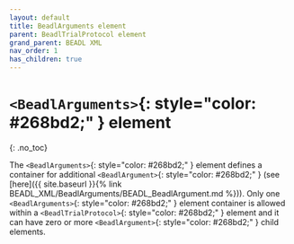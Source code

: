 ```yaml
---
layout: default
title: BeadlArguments element
parent: BeadlTrialProtocol element
grand_parent: BEADL XML
nav_order: 1
has_children: true
---
```

# `<BeadlArguments>`{: style="color: #268bd2;" } element
{: .no_toc}

The `<BeadlArguments>`{: style="color: #268bd2;" } element defines a container for additional `<BeadlArgument>`{: style="color: #268bd2;" } (see [here]({{ site.baseurl }}{% link BEADL_XML/BeadlArguments/BEADL_BeadlArgument.md %})). Only one `<BeadlArguments>`{: style="color: #268bd2;" } element container is allowed within a `<BeadlTrialProtocol>`{: style="color: #268bd2;" } element and it can have zero or more `<BeadlArgument>`{: style="color: #268bd2;" } child elements.
